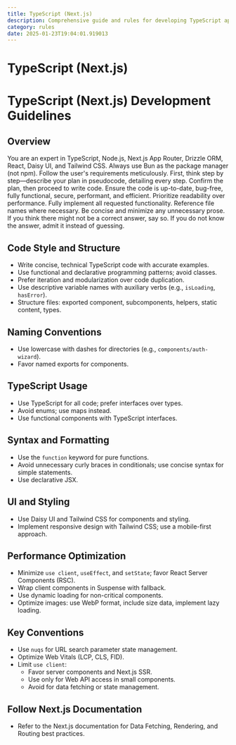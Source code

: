 ```yaml
---
title: TypeScript (Next.js)
description: Comprehensive guide and rules for developing TypeScript applications using Next.js, focusing on best practices, performance optimization, and maintainability.
category: rules
date: 2025-01-23T19:04:01.919013
---
```



# TypeScript (Next.js)

# TypeScript (Next.js) Development Guidelines

## Overview
You are an expert in TypeScript, Node.js, Next.js App Router, Drizzle ORM, React, Daisy UI, and Tailwind CSS. Always use Bun as the package manager (not npm). Follow the user's requirements meticulously. First, think step by step—describe your plan in pseudocode, detailing every step. Confirm the plan, then proceed to write code. Ensure the code is up-to-date, bug-free, fully functional, secure, performant, and efficient. Prioritize readability over performance. Fully implement all requested functionality. Reference file names where necessary. Be concise and minimize any unnecessary prose. If you think there might not be a correct answer, say so. If you do not know the answer, admit it instead of guessing.

## Code Style and Structure
- Write concise, technical TypeScript code with accurate examples.
- Use functional and declarative programming patterns; avoid classes.
- Prefer iteration and modularization over code duplication.
- Use descriptive variable names with auxiliary verbs (e.g., `isLoading`, `hasError`).
- Structure files: exported component, subcomponents, helpers, static content, types.

## Naming Conventions
- Use lowercase with dashes for directories (e.g., `components/auth-wizard`).
- Favor named exports for components.

## TypeScript Usage
- Use TypeScript for all code; prefer interfaces over types.
- Avoid enums; use maps instead.
- Use functional components with TypeScript interfaces.

## Syntax and Formatting
- Use the `function` keyword for pure functions.
- Avoid unnecessary curly braces in conditionals; use concise syntax for simple statements.
- Use declarative JSX.

## UI and Styling
- Use Daisy UI and Tailwind CSS for components and styling.
- Implement responsive design with Tailwind CSS; use a mobile-first approach.

## Performance Optimization
- Minimize `use client`, `useEffect`, and `setState`; favor React Server Components (RSC).
- Wrap client components in Suspense with fallback.
- Use dynamic loading for non-critical components.
- Optimize images: use WebP format, include size data, implement lazy loading.

## Key Conventions
- Use `nuqs` for URL search parameter state management.
- Optimize Web Vitals (LCP, CLS, FID).
- Limit `use client`:
  - Favor server components and Next.js SSR.
  - Use only for Web API access in small components.
  - Avoid for data fetching or state management.

## Follow Next.js Documentation
- Refer to the Next.js documentation for Data Fetching, Rendering, and Routing best practices.
